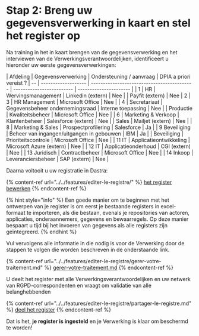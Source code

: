 # Stap 2: Breng uw gegevensverwerking in kaart en stel het register op

Na training in het in kaart brengen van de gegevensverwerking en het interviewen van de Verwerkingsverantwoordelijken, identificeert u hieronder uw eerste gegevensverwerkingen:

| Afdeling | Gegevensverwerking | Ondersteuning / aanvraag | DPIA a priori vereist ?
| -- | ------------------- | ------------------------------------------- | ------------------------- | ---------------------- |
| 1 | HR | Wervingsmanagement | Linkedin (extern) | Nee |
| Payfit (extern) | Nee | 2
| 3 | HR Management | Microsoft Office | Nee |
| 4 | Secretariaat | Gegevensbeheer ondernemingsraad | Interne toepassing | Nee |
| Productie | Kwaliteitsbeheer | Microsoft Office | Nee |
| 6 | Marketing & Verkoop | Klantenbeheer | Salesforce (extern) | Nee |
| Sales | Mailjet (extern) | Nee |
| 8 | Marketing & Sales | Prospectprofilering | Salesforce | Ja |
| 9 Beveiliging | Beheer van ingangen/uitgangen in gebouwen | IBM | Ja |
| Beveiliging | Prioriteitscontrole | Microsoft Office | Nee |
| 11 IT | Applicatieontwikkeling | Microsoft Azure (extern) | Nee |
| 12 IT | Applicatieonderhoud | CGI (extern) | Nee |
| 13 Juridisch | Contractbeheer | Microsoft Office | Nee |
| 14 Inkoop | Leveranciersbeheer | SAP (extern) | Nee |

Daarna voltooit u uw registratie in Dastra:

{% content-ref url="../../features/editer-le-registre/" %}
[het register bewerken](../../features/editer-le-registre/)
{% endcontent-ref %}

{% hint style="info" %}
Een goede manier om te beginnen met het ontwerpen van je register is om eerst je bestaande registers in excel-formaat te importeren, als die bestaan, evenals je repositories van actoren, applicaties, onderaannemers, gegevens en bewaarregels. Op deze manier bespaart u tijd bij het invoeren van gegevens als alle registers zijn geïntegreerd.
{% endhint %}

Vul vervolgens alle informatie in die nodig is voor de Verwerking door de stappen te volgen die worden beschreven in de onderstaande link.

{% content-ref url="../../features/editer-le-registre/gerer-votre-traitement.md" %}
[gerer-votre-traitement.md](../../features/editer-le-registre/gerer-votre-traitement.md)
{% endcontent-ref %}

U deelt het register met alle Verwerkingsverantwoordelijken en uw netwerk van RGPD-correspondenten en vraagt om validatie van alle belanghebbenden &#x20;

{% content-ref url="../../features/editer-le-registre/partager-le-registre.md" %}
[deel het register](../../features/editer-le-registre/partager-le-registre.md)
{% endcontent-ref %}

Dat is het, **je register is ingesteld** en je Verwerking is klaar om beschermd te worden!